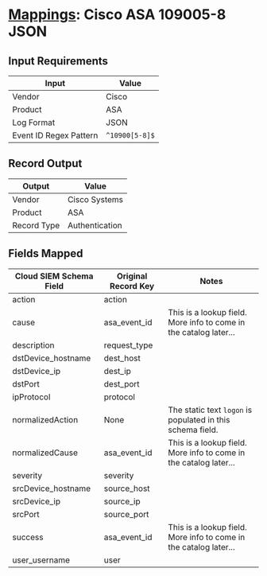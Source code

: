 # [Mappings](README.md): Cisco ASA 109005-8 JSON

## Input Requirements

|Input|Value|
|-----|-----|
|Vendor|Cisco|
|Product|ASA|
|Log Format|JSON|
|Event ID Regex Pattern|`^10900[5-8]$`|

## Record Output

|Output|Value|
|------|-----|
|Vendor|Cisco Systems|
|Product|ASA|
|Record Type|Authentication|

## Fields Mapped

|Cloud SIEM Schema Field|Original Record Key|Notes|
|-----------------------|-------------------|-----|
|action|action||
|cause|asa_event_id|This is a lookup field. More info to come in the catalog later...|
|description|request_type||
|dstDevice_hostname|dest_host||
|dstDevice_ip|dest_ip||
|dstPort|dest_port||
|ipProtocol|protocol||
|normalizedAction|None|The static text `logon` is populated in this schema field.|
|normalizedCause|asa_event_id|This is a lookup field. More info to come in the catalog later...|
|severity|severity||
|srcDevice_hostname|source_host||
|srcDevice_ip|source_ip||
|srcPort|source_port||
|success|asa_event_id|This is a lookup field. More info to come in the catalog later...|
|user_username|user||

